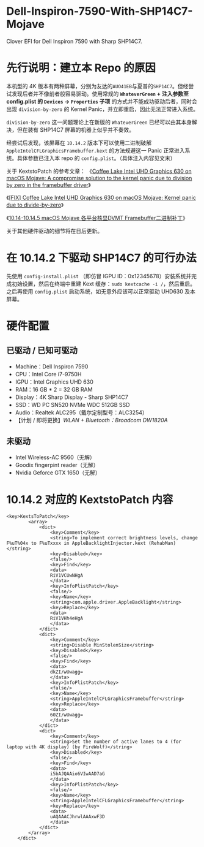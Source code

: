 # Dell-Inspiron-7590-With-SHP14C7-Mojave
Clover EFI for Dell Inspiron 7590 with Sharp SHP14C7.

# 先行说明：建立本 Repo 的原因
本机型的 4K 版本有两种屏幕，分别为友达的`AUO41EB`与夏普的`SHP14C7`。但经尝试发现后者并不像前者般容易驱动。使用常规的 **`WhateverGreen` + 注入参数至 config.plist 的 `Devices` -> `Properties` 子项** 的方式并不能成功驱动后者，同时会出现 `division-by-zero` 的 Kernel Panic，并立即重启，因此无法正常进入系统。

`division-by-zero` 这一问题理论上在新版的 `WhateverGreen` 已经可以由其本身解决，但在装有 SHP14C7 屏幕的机器上似乎并不奏效。

经尝试后发现，该屏幕在 `10.14.2` 版本下可以使用二进制破解 `AppleIntelCFLGraphicsFramebuffer.kext` 的方法规避这一 Panic 正常进入系统。具体参数已注入本 repo 的 `config.plist`。（具体注入内容见文末）

关于 KextstoPatch 的参考文章：
《[Coffee Lake Intel UHD Graphics 630 on macOS Mojave: A compromise solution to the kernel panic due to division by zero in the framebuffer driver](https://www.firewolf.science/2018/10/coffee-lake-intel-uhd-graphics-630-on-macos-mojave-a-compromise-solution-to-the-kernel-panic-due-to-division-by-zero-in-the-framebuffer-driver)》      

《[[FIX] Coffee Lake Intel UHD Graphics 630 on macOS Mojave: Kernel panic due to divide-by-zero](https://www.tonymacx86.com/threads/fix-coffee-lake-intel-uhd-graphics-630-on-macos-mojave-kernel-panic-due-to-divide-by-zero.261687/)》       

《[10.14-10.14.5 macOS Mojave 各平台核显DVMT Framebuffer二进制补丁](http://bbs.pcbeta.com/forum.php?mod=viewthread&tid=1795107&highlight=macOS%2BMojave%2B10.14.1)》      

关于其他硬件驱动的细节将在日后更新。

# 在 10.14.2 下驱动 SHP14C7 的可行办法
先使用 `config-install.plist` （即仿冒 IGPU ID：0x12345678）安装系统并完成初始设置，然后在终端中重建 Kext 缓存：`sudo kextcache -i /`，然后重启。
之后再使用 `config.plist` 启动系统，如无意外应该可以正常驱动 UHD630 及本屏幕。

# 硬件配置

## 已驱动 / 已知可驱动

* Machine：Dell Inspiron 7590
* CPU：Intel Core i7-9750H
* IGPU：Intel Graphics UHD 630
* RAM：16 GB * 2 = 32 GB RAM
* Display：4K Sharp Display - Sharp SHP14C7
* SSD：WD PC SN520 NVMe WDC 512GB SSD
* Audio：Realtek ALC295（戴尔定制型号：ALC3254）
* 【计划 / 即将更换】_WLAN + Bluetooth：Broadcom DW1820A_

## 未驱动
* Intel Wireless-AC 9560（无解）
* Goodix fingerpint reader（无解）
* Nvidia Geforce GTX 1650（无解）

# 10.14.2 对应的 KextstoPatch 内容
```
<key>KextsToPatch</key>
		<array>
			<dict>
				<key>Comment</key>
				<string>To implement correct brightness levels, change F%uT%04x to F%uTxxxx in AppleBacklightInjector.kext (RehabMan)</string>
				<key>Disabled</key>
				<false/>
				<key>Find</key>
				<data>
				RiV1VCUwNHgA
				</data>
				<key>InfoPlistPatch</key>
				<false/>
				<key>Name</key>
				<string>com.apple.driver.AppleBacklight</string>
				<key>Replace</key>
				<data>
				RiV1VHh4eHgA
				</data>
			</dict>
			<dict>
				<key>Comment</key>
				<string>Disable MinStolenSize</string>
				<key>Disabled</key>
				<false/>
				<key>Find</key>
				<data>
				dkZI/wUwagg=
				</data>
				<key>InfoPlistPatch</key>
				<false/>
				<key>Name</key>
				<string>AppleIntelCFLGraphicsFramebuffer</string>
				<key>Replace</key>
				<data>
				60ZI/wUwagg=
				</data>
			</dict>
			<dict>
				<key>Comment</key>
				<string>Set the number of active lanes to 4 (for laptop with 4K display) (by FireWolf)</string>
				<key>Disabled</key>
				<false/>
				<key>Find</key>
				<data>
				i5bAJQAAio6VIwAAD7aG
				</data>
				<key>InfoPlistPatch</key>
				<false/>
				<key>Name</key>
				<string>AppleIntelCFLGraphicsFramebuffer</string>
				<key>Replace</key>
				<data>
				uAQAAACJhrwlAAAxwF3D
				</data>
			</dict>
		</array>
	</dict>
```